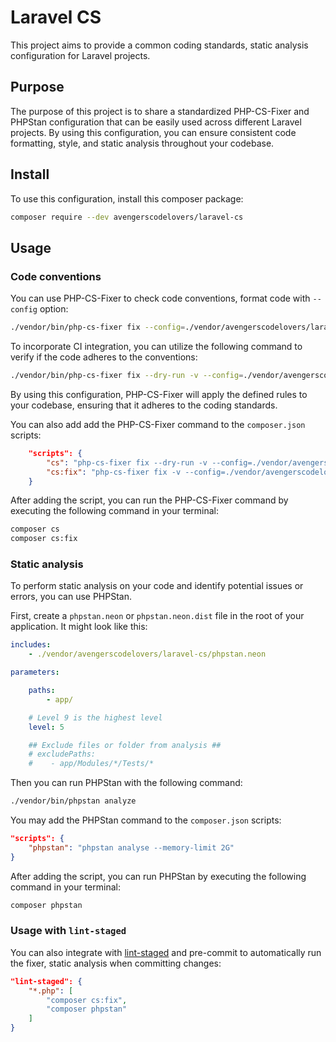 # Laravel CS

This project aims to provide a common coding standards, static analysis configuration for Laravel projects.

## Purpose

The purpose of this project is to share a standardized PHP-CS-Fixer and PHPStan configuration that can be easily used across different Laravel projects. By using this configuration, you can ensure consistent code formatting, style, and static analysis throughout your codebase.

## Install

To use this configuration, install this composer package:

```bash
composer require --dev avengerscodelovers/laravel-cs
```

## Usage

### Code conventions

You can use PHP-CS-Fixer to check code conventions, format code with `--config` option:

```bash
./vendor/bin/php-cs-fixer fix --config=./vendor/avengerscodelovers/laravel-cs/.php-cs-fixer.dist.php
```

To incorporate CI integration, you can utilize the following command to verify if the code adheres to the conventions:

```bash
./vendor/bin/php-cs-fixer fix --dry-run -v --config=./vendor/avengerscodelovers/laravel-cs/.php-cs-fixer.dist.php
```

By using this configuration, PHP-CS-Fixer will apply the defined rules to your codebase, ensuring that it adheres to the coding standards.

You can also add add the PHP-CS-Fixer command to the `composer.json` scripts:

```json
    "scripts": {
        "cs": "php-cs-fixer fix --dry-run -v --config=./vendor/avengerscodelovers/laravel-cs/.php-cs-fixer.dist.php",
        "cs:fix": "php-cs-fixer fix -v --config=./vendor/avengerscodelovers/laravel-cs/.php-cs-fixer.dist.php",
    }
```

After adding the script, you can run the PHP-CS-Fixer command by executing the following command in your terminal:

```bash
composer cs
composer cs:fix
```

### Static analysis

To perform static analysis on your code and identify potential issues or errors, you can use PHPStan.

First, create a `phpstan.neon` or `phpstan.neon.dist` file in the root of your application. It might look like this:

```yml
includes:
    - ./vendor/avengerscodelovers/laravel-cs/phpstan.neon

parameters:

    paths:
        - app/

    # Level 9 is the highest level
    level: 5

    ## Exclude files or folder from analysis ##
    # excludePaths:
    #    - app/Modules/*/Tests/*
```

Then you can run PHPStan with the following command:

```bash
./vendor/bin/phpstan analyze
```

You may add the PHPStan command to the `composer.json` scripts:

```json
"scripts": {
    "phpstan": "phpstan analyse --memory-limit 2G"
}
```

After adding the script, you can run PHPStan by executing the following command in your terminal:

```bash
composer phpstan
```

### Usage with `lint-staged`

You can also integrate with [lint-staged](https://github.com/lint-staged/lint-staged) and pre-commit to automatically run the fixer, static analysis when committing changes:

```json
"lint-staged": {
    "*.php": [
        "composer cs:fix",
        "composer phpstan"
    ]
}
```